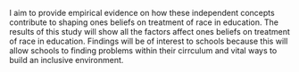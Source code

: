 I aim to provide empirical evidence on how these independent concepts contribute to shaping ones beliefs on treatment of race in education. The results of this study will show all the factors affect ones beliefs on treatment of race in education. Findings will be of interest to schools because this will allow schools to finding problems within their cirrculum and vital ways to build an inclusive environment. 
